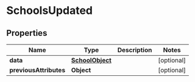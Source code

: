 
# SchoolsUpdated

## Properties
Name | Type | Description | Notes
------------ | ------------- | ------------- | -------------
**data** | [**SchoolObject**](SchoolObject.md) |  |  [optional]
**previousAttributes** | **Object** |  |  [optional]



